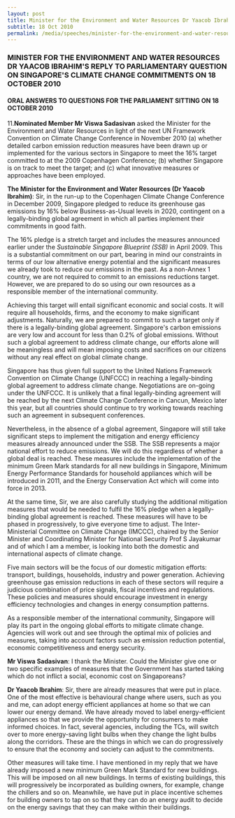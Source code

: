 ```yaml
---
layout: post
title: Minister for the Environment and Water Resources Dr Yaacob Ibrahim's reply to Parliamentary question on Singapore's climate change commitments on 18 October 2010
subtitle: 18 Oct 2010
permalink: /media/speeches/minister-for-the-environment-and-water-resources-dr-yaacob-ibrahim's-reply-to-parliamentary-question-on-singapore's-climate-change-commitments-on-18-october-2010
---
```


### MINISTER FOR THE ENVIRONMENT AND WATER RESOURCES DR YAACOB IBRAHIM'S REPLY TO PARLIAMENTARY QUESTION ON SINGAPORE'S CLIMATE CHANGE COMMITMENTS ON 18 OCTOBER 2010

#### ORAL ANSWERS TO QUESTIONS FOR THE PARLIAMENT SITTING ON 18 OCTOBER 2010

11.**Nominated Member Mr Viswa Sadasivan** asked the Minister for the Environment and Water Resources in light of the next UN Framework Convention on Climate Change Conference in November 2010 (a) whether detailed carbon emission reduction measures have been drawn up or implemented for the various sectors in Singapore to meet the 16% target committed to at the 2009 Copenhagen Conference; (b) whether Singapore is on track to meet the target; and (c) what innovative measures or approaches have been employed.

**The Minister for the Environment and Water Resources (Dr Yaacob Ibrahim)**: Sir, in the run-up to the Copenhagen Climate Change Conference in December 2009, Singapore pledged to reduce its greenhouse gas emissions by 16% below Business-as-Usual levels in 2020, contingent on a legally-binding global agreement in which all parties implement their commitments in good faith.

The 16% pledge is a stretch target and includes the measures announced earlier under the *Sustainable Singapore Blueprint (SSB)* in April 2009. This is a substantial commitment on our part, bearing in mind our constraints in terms of our low alternative energy potential and the significant measures we already took to reduce our emissions in the past. As a non-Annex 1 country, we are not required to commit to an emissions reductions target. However, we are prepared to do so using our own resources as a responsible member of the international community.

Achieving this target will entail significant economic and social costs. It will require all households, firms, and the economy to make significant adjustments. Naturally, we are prepared to commit to such a target only if there is a legally-binding global agreement. Singapore's carbon emissions are very low and account for less than 0.2% of global emissions. Without such a global agreement to address climate change, our efforts alone will be meaningless and will mean imposing costs and sacrifices on our citizens without any real effect on global climate change.

Singapore has thus given full support to the United Nations Framework Convention on Climate Change (UNFCCC) in reaching a legally-binding global agreement to address climate change. Negotiations are on-going under the UNFCCC. It is unlikely that a final legally-binding agreement will be reached by the next Climate Change Conference in Cancun, Mexico later this year, but all countries should continue to try working towards reaching such an agreement in subsequent conferences.

Nevertheless, in the absence of a global agreement, Singapore will still take significant steps to implement the mitigation and energy efficiency measures already announced under the SSB. The SSB represents a major national effort to reduce emissions. We will do this regardless of whether a global deal is reached. These measures include the implementation of the minimum Green Mark standards for all new buildings in Singapore, Minimum Energy Performance Standards for household appliances which will be introduced in 2011, and the Energy Conservation Act which will come into force in 2013.

At the same time, Sir, we are also carefully studying the additional mitigation measures that would be needed to fulfil the 16% pledge when a legally-binding global agreement is reached. These measures will have to be phased in progressively, to give everyone time to adjust. The Inter-Ministerial Committee on Climate Change (IMCCC), chaired by the Senior Minister and Coordinating Minister for National Security Prof S Jayakumar and of which I am a member, is looking into both the domestic and international aspects of climate change.

Five main sectors will be the focus of our domestic mitigation efforts: transport, buildings, households, industry and power generation. Achieving greenhouse gas emission reductions in each of these sectors will require a judicious combination of price signals, fiscal incentives and regulations. These policies and measures should encourage investment in energy efficiency technologies and changes in energy consumption patterns.

As a responsible member of the international community, Singapore will play its part in the ongoing global efforts to mitigate climate change. Agencies will work out and see through the optimal mix of policies and measures, taking into account factors such as emission reduction potential, economic competitiveness and energy security.

**Mr Viswa Sadasivan**: I thank the Minister. Could the Minister give one or two specific examples of measures that the Government has started taking which do not inflict a social, economic cost on Singaporeans?

**Dr Yaacob Ibrahim**: Sir, there are already measures that were put in place. One of the most effective is behavioural change where users, such as you and me, can adopt energy efficient appliances at home so that we can lower our energy demand. We have already moved to label energy-efficient appliances so that we provide the opportunity for consumers to make informed choices. In fact, several agencies, including the TCs, will switch over to more energy-saving light bulbs when they change the light bulbs along the corridors. These are the things in which we can do progressively to ensure that the economy and society can adjust to the commitments.

Other measures will take time. I have mentioned in my reply that we have already imposed a new minimum Green Mark Standard for new buildings. This will be imposed on all new buildings. In terms of existing buildings, this will progressively be incorporated as building owners, for example, change the chillers and so on. Meanwhile, we have put in place incentive schemes for building owners to tap on so that they can do an energy audit to decide on the energy savings that they can make within their buildings.